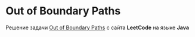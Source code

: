 # Out of Boundary Paths
Решение задачи [Out of Boundary Paths](https://leetcode.com/problems/out-of-boundary-paths/) с сайта **LeetCode** на языке **Java**